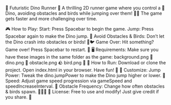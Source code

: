 🚀 Futuristic Dino Runner 🦖
A thrilling 2D runner game where you control a 🦖 Dino, avoiding obstacles and birds while jumping over them! 🏃‍♂️ The game gets faster and more challenging over time.

🎮 How to Play:
Start: Press Spacebar to begin the game.
Jump: Press Spacebar again to make the Dino jump. 🐾
Avoid Obstacles & Birds: Don’t let the Dino crash into obstacles or birds! 🚧🐦
Game Over: Hit something? Game over! Press Spacebar to restart. 🔄
🖥️ Requirements:
Make sure you have these images in the same folder as the game:
background.png 🎨
dino.png 🦖
obstacle.png 🪨
bird.png 🦅
🏁 How to Run:
Download or clone the project.
Open index.html in your browser.
Have fun! 🎉
🔧 Customize:
Jump Power: Tweak the dino.jumpPower to make the Dino jump higher or lower. 🦘
Speed: Adjust game speed progression via gameSpeed and speedIncreaseInterval. 🚀
Obstacle Frequency: Change how often obstacles & birds spawn. 🏃‍♂️🦅
📜 License:
Free to use and modify! Just give credit if you share. 🙌

